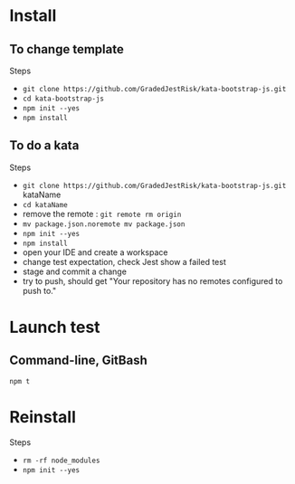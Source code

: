 # Install
## To change template
Steps
* `git clone https://github.com/GradedJestRisk/kata-bootstrap-js.git`
* `cd kata-bootstrap-js`
* `npm init --yes`
* `npm install`

## To do a kata
Steps
* `git clone https://github.com/GradedJestRisk/kata-bootstrap-js.git` kataName
* `cd kataName`
* remove the remote : `git remote rm origin`
*  `mv package.json.noremote mv package.json`
* `npm init --yes`
* `npm install`
* open your IDE and create a workspace
* change test expectation, check Jest show a failed test 
* stage and commit a change
* try to push, should get "Your repository has no remotes configured to push to."

# Launch test
## Command-line, GitBash
`npm t`

# Reinstall
Steps
* `rm -rf node_modules`
* `npm init --yes`
